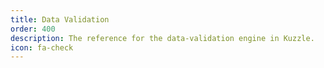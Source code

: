 ```yaml
---
title: Data Validation
order: 400
description: The reference for the data-validation engine in Kuzzle.
icon: fa-check
---
```


<RedirectToFirstChild />
